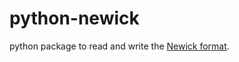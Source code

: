 # python-newick

python package to read and write the 
[Newick format](https://en.wikipedia.org/wiki/Newick_format).
